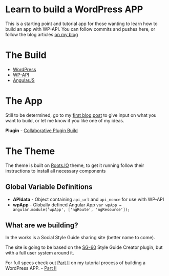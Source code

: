 Learn to build a WordPress APP
================================

This is a starting point and tutorial app for those wanting to learn how to build an app with WP-API. You can follow commits and pushes here, or follow the blog articles [on my blog](http://www.roysivan.com/blog)
  
The Build
===========  
* [WordPress](http://www.wordpress.org)
* [WP-API](http://github.com/WP-API/WP-API)
* [AngularJS](http://angularjs.org)
  
The App
========  
Still to be determined, go to my [first blog post](http://www.roysivan.com/lets-build-wordpress-app-together-one/#.VA4tHvmwLYh) to give input on what you want to build, or let me know if you like one of my ideas.
  
__Plugin__ - [Collaborative Plugin Build](https://github.com/Build-WordPress-Application/wp-app-plugin)  
  
  
The Theme
===========  
The theme is built on [Roots.IO](https://github.com/roots/roots) theme, to get it running follow their instructions to install all necessary components
  
Global Variable Definitions
-----------------------------
* __APIdata__ - Object containing `api_url` and `api_nonce` for use with WP-API
* __wpApp__ - Globally defined Angular App `var wpApp = angular.module('wpApp', ['ngRoute', 'ngResource']);`  
  
  
What are we building?
--------------
  
In the works is a Social Style Guide sharing site (better name to come).  
  
The site is going to be based on the [SG-60](http://wordpress.org/plugins/sg-60-style-guide-creator) Style Guide Creator plugin, but with a full user system around it.  
  
For full specs check out [Part II](http://www.roysivan.com/lets-build-wordpress-app-together-part-ii/#.VBTKiWRdVH0) on my tutorial process of building a WordPress APP. - [Part II](http://www.roysivan.com/lets-build-wordpress-app-together-part-ii/#.VBTKiWRdVH0)